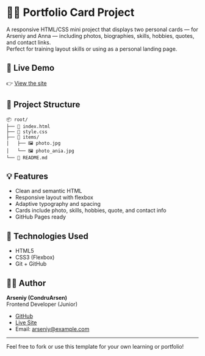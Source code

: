# 🧑‍💻 Portfolio Card Project

A responsive HTML/CSS mini project that displays two personal cards — for Arseniy and Anna — including photos, biographies, skills, hobbies, quotes, and contact links.  
Perfect for training layout skills or using as a personal landing page.

## 🔗 Live Demo

👉 [View the site](https://condrusarsen.github.io/portfolio-card/)

## 📁 Project Structure

```text
📦 root/
├── 📄 index.html
├── 📄 style.css
├── 📁 items/
│   ├── 🖼️ photo.jpg
│   └── 🖼️ photo_ania.jpg
└── 📄 README.md
```



## 💡 Features

- Clean and semantic HTML
- Responsive layout with flexbox
- Adaptive typography and spacing
- Cards include photo, skills, hobbies, quote, and contact info
- GitHub Pages ready

## 🧰 Technologies Used

- HTML5  
- CSS3 (Flexbox)  
- Git + GitHub

## 👨‍🎓 Author

**Arseniy (CondruArsen)**  
Frontend Developer (Junior)

- [GitHub](https://github.com/CondrusArsen)
- [Live Site](https://condrusarsen.github.io/portfolio-card/)
- Email: arseniy@example.com

---

Feel free to fork or use this template for your own learning or portfolio!
